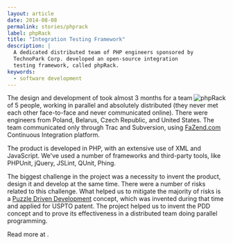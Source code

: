 ```yaml
---
layout: article
date: 2014-08-08
permalink: stories/phprack
label: phpRack
title: "Integration Testing Framework"
description: |
  A dedicated distributed team of PHP engineers sponsored by
  TechnoPark Corp. developed an open-source integration
  testing framework, called phpRack.
keywords:
  - software development
---
```


<a href="http://www.phprack.com">
        <img src="data:image/png;base64,${base64:/stories/phprack-logo.png}" alt="phpRack" style="float:right; "/>
    </a>

The design and development of took almost 3 months for a team of 5 people, working in parallel and 
absolutely distributed (they never met each other face-to-face and never communicated online). There 
were engineers from Poland, Belarus, Czech Republic, and United States. The team communicated only 
through Trac and Subversion, using [FaZend.com](http://www.fazend.com) Continuous Integration platform.

The product is developed in PHP, with an extensive use of XML and JavaScript. We've used a number of 
frameworks and third-party tools, like PHPUnit, jQuery, JSLint, QUnit, Phing.

The biggest challenge in the project was a necessity to invent the product, design it and develop at 
the same time. There were a number of risks related to this challenge. What helped us to mitigate 
the majority of risks is a [Puzzle Driven Development](/innovations/pdd) concept, which was invented 
during that time and applied for USPTO patent. The project helped us to invent the PDD concept and 
to prove its effectiveness in a distributed team doing parallel programming.

Read more at .
